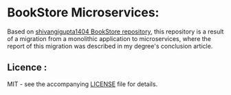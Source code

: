 # BookStore Microservices:
Based on [shivangigupta1404 BookStore repository](https://github.com/shivangigupta1404/BookStore), this repository is a result of a migration from a monolithic application to microservices, where the report of this migration was described in my degree's conclusion article.

## Licence :
MIT - see the accompanying [LICENSE](https://github.com/MatheusNP/BookstoreMicroservices/blob/main/LICENSE) file for details.
